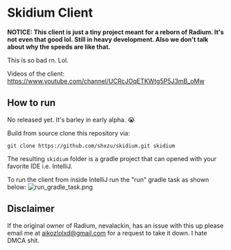 # Skidium Client
**NOTICE: This client is just a tiny project meant for a reborn of Radium. It's not even that good lol. Still in heavy development. Also we don't talk about why the speeds are like that.**

This is so bad rn. Lol.

Videos of the client:
https://www.youtube.com/channel/UCRcJOqETKWtg5P5J3mB_oMw
## How to run
No released yet. It's barley in early alpha. 😭

Build from source clone this repository via:
```shell
git clone https://github.com/shxzu/skidium.git skidium
```
The resulting `skidium` folder is a gradle project that can opened with your favorite IDE i.e. IntelliJ. 

To run the client from inside IntelliJ run the "run" gradle task as shown below: 
![run_gradle_task.png](screenshots/run_gradle_task.png)
## Disclaimer
If the original owner of Radium, nevalackin, has an issue with this up please email me at aikozlolxd@gmail.com for a request to take it down. I hate DMCA shit.
